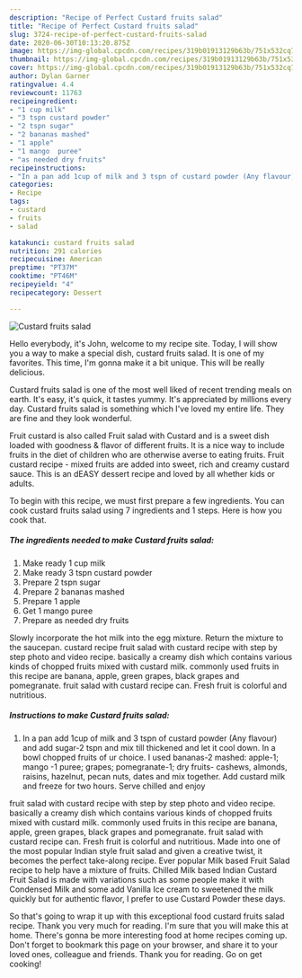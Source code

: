 ```yaml
---
description: "Recipe of Perfect Custard fruits salad"
title: "Recipe of Perfect Custard fruits salad"
slug: 3724-recipe-of-perfect-custard-fruits-salad
date: 2020-06-30T10:13:20.875Z
image: https://img-global.cpcdn.com/recipes/319b01913129b63b/751x532cq70/custard-fruits-salad-recipe-main-photo.jpg
thumbnail: https://img-global.cpcdn.com/recipes/319b01913129b63b/751x532cq70/custard-fruits-salad-recipe-main-photo.jpg
cover: https://img-global.cpcdn.com/recipes/319b01913129b63b/751x532cq70/custard-fruits-salad-recipe-main-photo.jpg
author: Dylan Garner
ratingvalue: 4.4
reviewcount: 11763
recipeingredient:
- "1 cup milk"
- "3 tspn custard powder"
- "2 tspn sugar"
- "2 bananas mashed"
- "1 apple"
- "1 mango  puree"
- "as needed dry fruits"
recipeinstructions:
- "In a pan add 1cup of milk and 3 tspn of custard powder (Any flavour) and add sugar-2 tspn and mix till thickened and let it cool down. In a bowl chopped fruits of ur choice. I used bananas-2 mashed: apple-1; mango -1 puree; grapes; pomegranate-1; dry fruits- cashews, almonds, raisins, hazelnut, pecan nuts, dates and mix together. Add custard milk and freeze for two hours. Serve chilled and enjoy"
categories:
- Recipe
tags:
- custard
- fruits
- salad

katakunci: custard fruits salad 
nutrition: 291 calories
recipecuisine: American
preptime: "PT37M"
cooktime: "PT46M"
recipeyield: "4"
recipecategory: Dessert

---
```



![Custard fruits salad](https://img-global.cpcdn.com/recipes/319b01913129b63b/751x532cq70/custard-fruits-salad-recipe-main-photo.jpg)

Hello everybody, it's John, welcome to my recipe site. Today, I will show you a way to make a special dish, custard fruits salad. It is one of my favorites. This time, I'm gonna make it a bit unique. This will be really delicious.

Custard fruits salad is one of the most well liked of recent trending meals on earth. It's easy, it's quick, it tastes yummy. It's appreciated by millions every day. Custard fruits salad is something which I've loved my entire life. They are fine and they look wonderful.

Fruit custard is also called Fruit salad with Custard and is a sweet dish loaded with goodness &amp; flavor of different fruits. It is a nice way to include fruits in the diet of children who are otherwise averse to eating fruits. Fruit custard recipe - mixed fruits are added into sweet, rich and creamy custard sauce. This is an dEASY dessert recipe and loved by all whether kids or adults.


To begin with this recipe, we must first prepare a few ingredients. You can cook custard fruits salad using 7 ingredients and 1 steps. Here is how you cook that.

<!--inarticleads1-->

##### The ingredients needed to make Custard fruits salad:

1. Make ready 1 cup milk
1. Make ready 3 tspn custard powder
1. Prepare 2 tspn sugar
1. Prepare 2 bananas mashed
1. Prepare 1 apple
1. Get 1 mango  puree
1. Prepare as needed dry fruits


Slowly incorporate the hot milk into the egg mixture. Return the mixture to the saucepan. custard recipe fruit salad with custard recipe with step by step photo and video recipe. basically a creamy dish which contains various kinds of chopped fruits mixed with custard milk. commonly used fruits in this recipe are banana, apple, green grapes, black grapes and pomegranate. fruit salad with custard recipe can. Fresh fruit is colorful and nutritious. 

<!--inarticleads2-->

##### Instructions to make Custard fruits salad:

1. In a pan add 1cup of milk and 3 tspn of custard powder (Any flavour) and add sugar-2 tspn and mix till thickened and let it cool down. In a bowl chopped fruits of ur choice. I used bananas-2 mashed: apple-1; mango -1 puree; grapes; pomegranate-1; dry fruits- cashews, almonds, raisins, hazelnut, pecan nuts, dates and mix together. Add custard milk and freeze for two hours. Serve chilled and enjoy


fruit salad with custard recipe with step by step photo and video recipe. basically a creamy dish which contains various kinds of chopped fruits mixed with custard milk. commonly used fruits in this recipe are banana, apple, green grapes, black grapes and pomegranate. fruit salad with custard recipe can. Fresh fruit is colorful and nutritious. Made into one of the most popular Indian style fruit salad and given a creative twist, it becomes the perfect take-along recipe. Ever popular Milk based Fruit Salad recipe to help have a mixture of fruits. Chilled Milk based Indian Custard Fruit Salad is made with variations such as some people make it with Condensed Milk and some add Vanilla Ice cream to sweetened the milk quickly but for authentic flavor, I prefer to use Custard Powder these days. 

So that's going to wrap it up with this exceptional food custard fruits salad recipe. Thank you very much for reading. I'm sure that you will make this at home. There's gonna be more interesting food at home recipes coming up. Don't forget to bookmark this page on your browser, and share it to your loved ones, colleague and friends. Thank you for reading. Go on get cooking!
